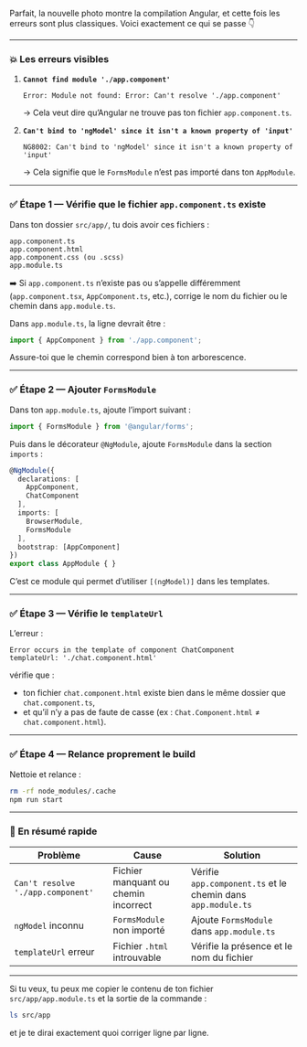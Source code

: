 Parfait, la nouvelle photo montre la compilation Angular, et cette fois les erreurs sont plus classiques. Voici exactement ce qui se passe 👇

---

### 💥 Les erreurs visibles

1. **`Cannot find module './app.component'`**

   ```
   Error: Module not found: Error: Can't resolve './app.component'
   ```

   → Cela veut dire qu’Angular ne trouve pas ton fichier `app.component.ts`.

2. **`Can't bind to 'ngModel' since it isn't a known property of 'input'`**

   ```
   NG8002: Can't bind to 'ngModel' since it isn't a known property of 'input'
   ```

   → Cela signifie que le `FormsModule` n’est pas importé dans ton `AppModule`.

---

### ✅ Étape 1 — Vérifie que le fichier `app.component.ts` existe

Dans ton dossier `src/app/`, tu dois avoir ces fichiers :

```
app.component.ts
app.component.html
app.component.css (ou .scss)
app.module.ts
```

➡️ Si `app.component.ts` n’existe pas ou s’appelle différemment (`app.component.tsx`, `AppComponent.ts`, etc.), corrige le nom du fichier ou le chemin dans `app.module.ts`.

Dans `app.module.ts`, la ligne devrait être :

```ts
import { AppComponent } from './app.component';
```

Assure-toi que le chemin correspond bien à ton arborescence.

---

### ✅ Étape 2 — Ajouter `FormsModule`

Dans ton `app.module.ts`, ajoute l’import suivant :

```ts
import { FormsModule } from '@angular/forms';
```

Puis dans le décorateur `@NgModule`, ajoute `FormsModule` dans la section `imports` :

```ts
@NgModule({
  declarations: [
    AppComponent,
    ChatComponent
  ],
  imports: [
    BrowserModule,
    FormsModule
  ],
  bootstrap: [AppComponent]
})
export class AppModule { }
```

C’est ce module qui permet d’utiliser `[(ngModel)]` dans les templates.

---

### ✅ Étape 3 — Vérifie le `templateUrl`

L’erreur :

```
Error occurs in the template of component ChatComponent
templateUrl: './chat.component.html'
```

vérifie que :

* ton fichier `chat.component.html` existe bien dans le même dossier que `chat.component.ts`,
* et qu’il n’y a pas de faute de casse (ex : `Chat.Component.html` ≠ `chat.component.html`).

---

### ✅ Étape 4 — Relance proprement le build

Nettoie et relance :

```bash
rm -rf node_modules/.cache
npm run start
```

---

### 🔧 En résumé rapide

| Problème                          | Cause                                | Solution                                                     |
| --------------------------------- | ------------------------------------ | ------------------------------------------------------------ |
| `Can't resolve './app.component'` | Fichier manquant ou chemin incorrect | Vérifie `app.component.ts` et le chemin dans `app.module.ts` |
| `ngModel` inconnu                 | `FormsModule` non importé            | Ajoute `FormsModule` dans `app.module.ts`                    |
| `templateUrl` erreur              | Fichier `.html` introuvable          | Vérifie la présence et le nom du fichier                     |

---

Si tu veux, tu peux me copier le contenu de ton fichier `src/app/app.module.ts` et la sortie de la commande :

```bash
ls src/app
```

et je te dirai exactement quoi corriger ligne par ligne.
